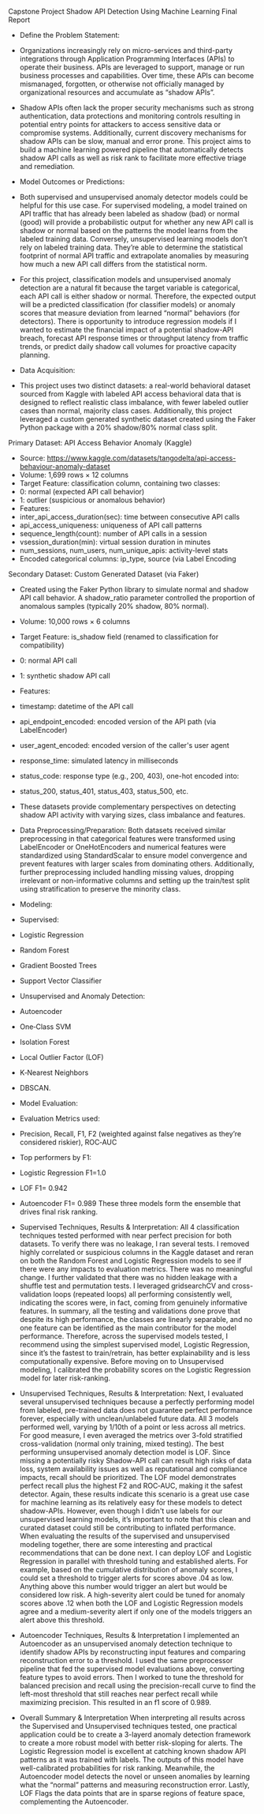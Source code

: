 
Capstone Project
Shadow API Detection Using Machine Learning
Final Report
- Define the Problem Statement:
- Organizations increasingly rely on micro-services and third-party integrations through Application Programming Interfaces (APIs) to operate their business. APIs are leveraged to support, manage or run business processes and capabilities. Over time, these APIs can become mismanaged, forgotten, or otherwise not officially managed by organizational resources and accumulate as “shadow APIs”.
- Shadow APIs often lack the proper security mechanisms such as strong authentication, data protections and monitoring controls resulting in potential entry points for attackers to access sensitive data or compromise systems. Additionally, current discovery mechanisms for shadow APIs can be slow, manual and error prone. This project aims to build a machine learning powered pipeline that automatically detects shadow API calls as well as risk rank to facilitate more effective triage and remediation.

- Model Outcomes or Predictions:
- Both supervised and unsupervised anomaly detector models could be helpful for this use case. For supervised modeling, a model trained on API traffic that has already been labeled as shadow (bad) or normal (good) will provide a probabilistic output for whether any new API call is shadow or normal based on the patterns the model learns from the labeled training data. Conversely, unsupervised learning models don’t rely on labeled training data. They’re able to determine the statistical footprint of normal API traffic and extrapolate anomalies by measuring how much a new API call differs from the statistical norm.
- For this project, classification models and unsupervised anomaly detection are a natural fit because the target variable is categorical, each API call is either shadow or normal. Therefore, the expected output will be a predicted classification (for classifier models) or anomaly scores that measure deviation from learned “normal” behaviors (for detectors). There is opportunity to introduce regression models if I wanted to estimate the financial impact of a potential shadow-API breach, forecast API response times or throughput latency from traffic trends, or predict daily shadow call volumes for proactive capacity planning.

- Data Acquisition:
- This project uses two distinct datasets: a real-world behavioral dataset sourced from Kaggle with labeled API access behavioral data that is designed to reflect realistic class imbalance, with fewer labeled outlier cases than normal, majority class cases. Additionally, this project leveraged a custom generated synthetic dataset created using the Faker Python package with a 20% shadow/80% normal class split.

Primary Dataset: API Access Behavior Anomaly (Kaggle)
- Source: https://www.kaggle.com/datasets/tangodelta/api-access-behaviour-anomaly-dataset
- Volume: 1,699 rows × 12 columns
- Target Feature: classification column, containing two classes:
- 0: normal (expected API call behavior)
- 1: outlier (suspicious or anomalous behavior)
- Features:
- inter_api_access_duration(sec): time between consecutive API calls
- api_access_uniqueness: uniqueness of API call patterns
- sequence_length(count): number of API calls in a session
- vsession_duration(min): virtual session duration in minutes
- num_sessions, num_users, num_unique_apis: activity-level stats
- Encoded categorical columns: ip_type, source (via Label Encoding

Secondary Dataset: Custom Generated Dataset (via Faker)
- Created using the Faker Python library to simulate normal and shadow API call behavior. A shadow_ratio parameter controlled the proportion of anomalous samples (typically 20% shadow, 80% normal).
- Volume: 10,000 rows × 6 columns
- Target Feature: is_shadow field (renamed to classification for compatibility)
- 0: normal API call
- 1: synthetic shadow API call
- Features:
- timestamp: datetime of the API call
- api_endpoint_encoded: encoded version of the API path (via LabelEncoder)
- user_agent_encoded: encoded version of the caller's user agent
- response_time: simulated latency in milliseconds
- status_code: response type (e.g., 200, 403), one-hot encoded into:
- status_200, status_401, status_403, status_500, etc.

- These datasets provide complementary perspectives on detecting shadow API activity with varying sizes, class imbalance and features.

- Data Preprocessing/Preparation:
Both datasets received similar preprocessing in that categorical features were transformed using LabelEncoder or OneHotEncoders and numerical features were standardized using StandardScalar to ensure model convergence and prevent features with larger scales from dominating others. Additionally, further preprocessing included handling missing values, dropping irrelevant or non-informative columns and setting up the train/test split using stratification to preserve the minority class.

- Modeling:
- Supervised:
- Logistic Regression
- Random Forest
- Gradient Boosted Trees
- Support Vector Classifier
- Unsupervised and Anomaly Detection:
- Autoencoder
- One‑Class SVM
- Isolation Forest
- Local Outlier Factor (LOF)
- K‑Nearest Neighbors
- DBSCAN.

- Model Evaluation:
- Evaluation Metrics used:
- Precision, Recall, F1, F2 (weighted against false negatives as they’re considered riskier), ROC‑AUC
- Top performers by F1:
- Logistic Regression F1=1.0
- LOF F1= 0.942
- Autoencoder F1= 0.989
These three models form the ensemble that drives final risk ranking.
- Supervised Techniques, Results & Interpretation:
All 4 classification techniques tested performed with near perfect precision for both datasets. To verify there was no leakage, I ran several tests. I removed highly correlated or suspicious columns in the Kaggle dataset and reran on both the Random Forest and Logistic Regression models to see if there were any impacts to evaluation metrics. There was no meaningful change. I further validated that there was no hidden leakage with a shuffle test and permutation tests. I leveraged gridsearchCV and cross-validation loops (repeated loops) all performing consistently well, indicating the scores were, in fact, coming from genuinely informative features.
In summary, all the testing and validations done prove that despite its high performance, the classes are linearly separable, and no one feature can be identified as the main contributor for the model performance. Therefore, across the supervised models tested, I recommend using the simplest supervised model, Logistic Regression, since it’s the fastest to train/retrain, has better explainability and is less computationally expensive. Before moving on to Unsupervised modeling, I calibrated the probability scores on the Logistic Regression model for later risk-ranking.

- Unsupervised Techniques, Results & Interpretation:
Next, I evaluated several unsupervised techniques because a perfectly performing model from labeled, pre-trained data does not guarantee perfect performance forever, especially with unclean/unlabeled future data. All 3 models performed well, varying by 1/10th of a point or less across all metrics. For good measure, I even averaged the metrics over 3-fold stratified cross-validation (normal only training, mixed testing).
The best performing unsupervised anomaly detection model is LOF. Since missing a potentially risky Shadow-API call can result high risks of data loss, system availability issues as well as reputational and compliance impacts, recall should be prioritized. The LOF model demonstrates perfect recall plus the highest F2 and ROC‑AUC, making it the safest detector. Again, these results indicate this scenario is a great use case for machine learning as its relatively easy for these models to detect shadow-APIs. However, even though I didn't use labels for our unsupervised learning models, it’s important to note that this clean and curated dataset could still be contributing to inflated performance.
When evaluating the results of the supervised and unsupervised modeling together, there are some interesting and practical recommendations that can be done next. I can deploy LOF and Logistic Regression in parallel with threshold tuning and established alerts. For example, based on the cumulative distribution of anomaly scores, I could set a threshold to trigger alerts for scores above .04 as low. Anything above this number would trigger an alert but would be considered low risk. A high-severity alert could be tuned for anomaly scores above .12 when both the LOF and Logistic Regression models agree and a medium-severity alert if only one of the models triggers an alert above this threshold.

- Autoencoder Techniques, Results & Interpretation
I implemented an Autoencoder as an unsupervised anomaly detection technique to identify shadow APIs by reconstructing input features and comparing reconstruction error to a threshold. I used the same preprocessor pipeline that fed the supervised model evaluations above, converting feature types to avoid errors. Then I worked to tune the threshold for balanced precision and recall using the precision-recall curve to find the left-most threshold that still reaches near perfect recall while maximizing precision. This resulted in an f1 score of 0.989.

- Overall Summary & Interpretation
When interpreting all results across the Supervised and Unsupervised techniques tested, one practical application could be to create a 3-layerd anomaly detection framework to create a more robust model with better risk-sloping for alerts. The Logistic Regression model is excellent at catching known shadow API patterns as it was trained with labels. The outputs of this model have well-calibrated probabilities for risk ranking. Meanwhile, the Autoencoder model detects the novel or unseen anomalies by learning what the “normal” patterns and measuring reconstruction error. Lastly, LOF Flags the data points that are in sparse regions of feature space, complementing the Autoencoder.